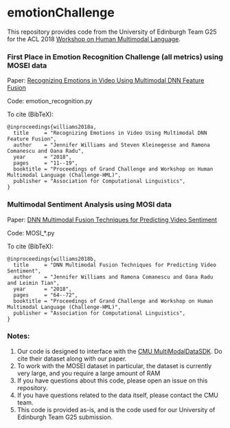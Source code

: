 # emotionChallenge

This repository provides code from the University of Edinburgh Team G25 for the ACL 2018 [Workshop on Human Multimodal Language](http://multicomp.cs.cmu.edu/acl2018multimodalchallenge/).

### First Place in Emotion Recognition Challenge (all metrics) using MOSEI data

Paper: [Recognizing Emotions in Video Using Multimodal DNN Feature Fusion](http://www.aclweb.org/anthology/W18-3302)

Code: emotion_recognition.py

To cite (BibTeX):
```
@inproceedings{williams2018a,
  title     = "Recognizing Emotions in Video Using Multimodal DNN Feature Fusion",
  author    = "Jennifer Williams and Steven Kleinegesse and Ramona Comanescu and Oana Radu",
  year      = "2018",
  pages     = "11--19",
  booktitle = "Proceedings of Grand Challenge and Workshop on Human Multimodal Language (Challenge-HML)",
  publisher = "Association for Computational Linguistics",
}
```

### Multimodal Sentiment Analysis using MOSI data

Paper: [DNN Multimodal Fusion Techniques for Predicting Video Sentiment](http://www.aclweb.org/anthology/W18-3309)

Code: MOSI_*.py

To cite (BibTeX):
```
@inproceedings{williams2018b,
  title     = "DNN Multimodal Fusion Techniques for Predicting Video Sentiment",
  author    = "Jennifer Williams and Ramona Comanescu and Oana Radu and Leimin Tian",
  year      = "2018",
  pages     = "64--72",
  booktitle = "Proceedings of Grand Challenge and Workshop on Human Multimodal Language (Challenge-HML)",
  publisher = "Association for Computational Linguistics",
}
```


### Notes:
1. Our code is designed to interface with the [CMU MultiModalDataSDK](https://github.com/A2Zadeh/CMU-MultimodalSDK). Do cite their dataset along with our paper.
2. To work with the MOSEI dataset in particular, the dataset is currently very large, and you require a large amount of RAM 
3. If you have questions about this code, please open an issue on this repository. 
4. If you have questions related to the data itself, please contact the CMU team.
5. This code is provided as-is, and is the code used for our University of Edinburgh Team G25 submission.
